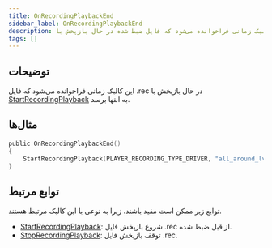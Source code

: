 ```yaml
---
title: OnRecordingPlaybackEnd
sidebar_label: OnRecordingPlaybackEnd
description: این کالبک زمانی فراخوانده می‌شود که فایل ضبط شده در حال بازپخش با StartRecordingPlayback به انتها برسد.
tags: []
---
```


## توضیحات

این کالبک زمانی فراخوانده می‌شود که فایل .rec در حال بازپخش با [StartRecordingPlayback](../functions/StartRecordingPlayback) به انتها برسد.

## مثال‌ها

```c
public OnRecordingPlaybackEnd()
{
    StartRecordingPlayback(PLAYER_RECORDING_TYPE_DRIVER, "all_around_lv_bus"); // This will play the recording again once it has reached its end.
}
```

## توابع مرتبط

توابع زیر ممکن است مفید باشند، زیرا به نوعی با این کالبک مرتبط هستند.

- [StartRecordingPlayback](../functions/StartRecordingPlayback): شروع بازپخش فایل .rec از قبل ضبط شده.
- [StopRecordingPlayback](../functions/StopRecordingPlayback): توقف بازپخش فایل .rec.